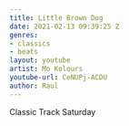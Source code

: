 ```yaml
---
title: Little Brown Dog
date: 2021-02-13 09:39:25 Z
genres:
- classics
- beats
layout: youtube
artist: Mo Kolours
youtube-url: CeNUPj-ACDU
author: Raul
---
```


Classic Track Saturday